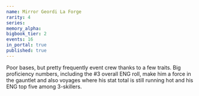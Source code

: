 ```yaml
---
name: Mirror Geordi La Forge
rarity: 4
series:
memory_alpha:
bigbook_tier: 2
events: 16
in_portal: true
published: true
---
```


Poor bases, but pretty frequently event crew thanks to a few traits. Big proficiency numbers, including the #3 overall ENG roll, make him a force in the gauntlet and also voyages where his stat total is still running hot and his ENG top five among 3-skillers.
